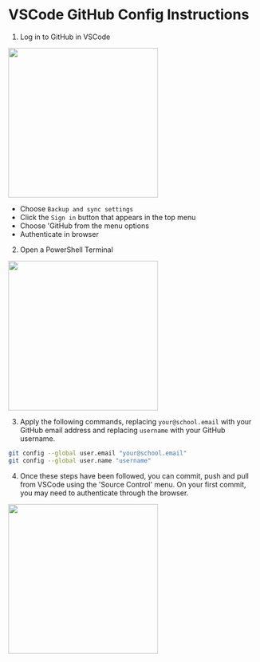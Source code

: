 # VSCode GitHub Config Instructions

1. Log in to GitHub in VSCode

<img src="https://code.visualstudio.com/assets/docs/sourcecontrol/intro/vscode-accounts-menu.png" width="300" />

  - Choose `Backup and sync settings`
  - Click the `Sign in` button that appears in the top menu
  - Choose 'GitHub from the menu options
  - Authenticate in browser

2. Open a PowerShell Terminal

<img src="https://learn.microsoft.com/en-us/powershell/docs-conceptual/learn/ps101/media/figure1-1.jpg" width="300"/>

3. Apply the following commands, replacing `your@school.email` with your GitHub email address and replacing `username` with your GitHub username.

```bash
git config --global user.email "your@school.email"
git config --global user.name "username"
```

4. Once these steps have been followed, you can commit, push and pull from VSCode using the 'Source Control' menu. On your first commit, you may need to authenticate through the browser.

<img src="https://code.visualstudio.com/assets/docs/sourcecontrol/intro/source-control-view.png" width="300" />
